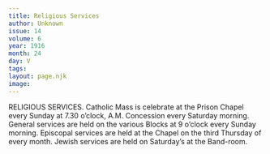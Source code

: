 ```yaml
---
title: Religious Services
author: Unknown
issue: 14
volume: 6
year: 1916
month: 24
day: V
tags:
layout: page.njk
image:
---
```

RELIGIOUS SERVICES.      Catholic Mass is celebrate at the Prison Chapel every Sunday at 7.30 o’clock, A.M. Concession every Saturday morning.      General services are held on the various Blocks at 9 o’clock every Sunday morning.      Episcopal services are held at the Chapel on the third Thursday of every month.      Jewish services are held on Saturday’s at the Band-room.

